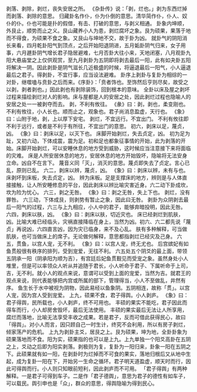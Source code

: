 剥落、剥除，剥烂，丧失安居之所。
《杂卦传》说：「剥，烂也。」剥为东西烂掉而剥落、剥除的意思。
归藏卦名作仆，仆为仆倒的意思。清华简作仆，仆人、奴仆的仆。仆也可能是扑的假借，有击、打破的意思，与剥义相通。
卦象内坤顺，外艮止，顺势而止之义。艮山藏养小人为患，剥烂腐坏之象。艮为硕果，果落于地而不得食，为硕果不食之象。又艮山与坤地不交，故于卦为凶。
就卦气的阴阳消长来看，四月乾卦阳气到顶点，之后开始阳退阴进，五月姤卦阴气归来，女子用事，六月遯卦阴气增长君子隐居避难，七月否卦大往小来，天地闭塞，八月观卦九阳大悬庙堂之上仅供观赏，至九月剥卦为五阴即将剥去最后一阳，此有如夬卦五阳将解决一阴。因此剥卦是阴气滋长几近极盛的时候，将逼退最后一阳气，小人逼退最后之君子。得剥卦，不宜行事，应当设法避难。
卦序上剥卦与复卦为相综的一对卦，继噬嗑与贲卦之后而来。《序卦》：「贲者饰也。至饰然后亨则尽矣，故受之以剥，剥者剥也。」因此剥也有剥除装饰，回到根本的意味。
全卦以床及屋之剥坏过程来描绘剥烂对人的影响。床与屋都是人的安居之处，因此剥烂过程也隐喻人的安居之处一一被剥夺而去。
剥，不利有攸往。
《彖》曰：剥，剥也，柔变刚也。不利有攸往，小人长也。顺而止之，观象也。君子尚消息盈虚，天行也。
《象》曰：山附于地，剥，上以厚下安宅。
剥烂，不宜远行。不宜出门。
不利有攸往即不利于远行，或者是不利于有所往，不宜出门的意思。
初六，剥床以足，蔑贞，凶。
《象》曰：剥床以足，以灭下也。
床脚开始剥烂，失去贞定，凶。
初为足为趾，又初六动，下体成震，震为足。初和足也都象征事情的开始，此为剥落的开始。床脚开始剥烂，可以安睡休息的地方受到威胁，这时候应当注意接下来将面临的灾难。
床是人所安居休息的地方，安居休息的地方开始毁坏，隐喻将无法安身立命。凶自不在言下。
蔑音义同「灭」，消灭的意思。蔑贞即失去了贞定。言心已乱，原则已乱。
六二，剥床以辨，蔑贞，凶。
《象》曰：剥床以辨，未有与也。
床剥坏到床板，失去贞定，凶。
辨为床板。足是支撑床的地方，辨则是与人体直接接触，让人所安睡修息的平台，因此剥床以辨比喻灾害近身。六二动下卦成坎，坎为险为忧心。
六三，剥之无咎。
《象》曰：剥之无咎，失上下也。
剥烂，没有罪咎。
六三动，下体成艮，则剥势有暂止之象，因此曰无咎。
剥卦为众阴剥去最后一阳气的过程，六三与上九相应，小人中的君子，能够弃暗投明，因此无咎。
六四，剥床以肤，凶。
《象》曰：剥床以肤，切近灾也。
床已经剥烂到肌肤，凶。比喻大难已经临头，灾祸直接降临在身上，当然为凶。初六、六二都先说「蔑贞」再说凶，六四直言凶，因为灾已临身，来不及心乱。
肤有多种解释，可当做肌肤，也可当做床上的席子。无论做何解释，意思都指剥烂已经灾及己身。
六五，贯鱼，以宫人宠，无不利。
《象》曰：以宫人宠，终无尤也。
后宫嫔妃有如鱼贯般很有秩序的排列，受到宠爱，无往不利。
六五处五个阴爻的最上面，带领五阴承一阳（阴承阳为顺为吉），有宫廷后妃鱼贯觐见而受宠之象。虽然身处小人堆里，但是可以率领众人听从并追随于君长，小人听命于君子、下属听命于上司，吉，无不利。就小人的观点来说，意谓可以受到上面的宠爱，当然为吉。就君王的观点来说，则代表能够把内宫或所属的部下，管理得当，小人不至做乱，井然有序。
鱼生长于水中被视为阴物，因此易经以鱼象阴。五阴相连，故称「贯」。以宫人宠，因为宫人受到宠爱。
上九，硕果不食，君子得舆。小人剥庐。
《象》曰：君子得舆，民所载也，小人剥庐，终不可用也。
丰硕的果实不能吃，君子因此而得车而行，小人却房舍毁坏，最后无法使用。
丰硕的果实最后无法让人所享用，腐烂而落地，比喻无法享受丰收之成果。若是君子，反而可借此获得民心，故曰「得舆」。对小人而言，因只顾自己一时生计，终究不会利用，所以有房子剥烂，倾家荡产的危机。
上九为剥卦主爻，居艮之上。艮为硕果，坤为地，全卦卦象为硕果落地而不食。阳为实，硕果指的也可以是上九。上九单独一个阳爻高卦在五阴之上，爻动之后即为阳实剥落。剥极则为复，复卦为一阳归来，卦象一阳在五阴之下。此硕果就有如一阳，在剥卦时为烂掉而不可食的果实，落地归根后又从地中生起，成为复卦一阳在下，开始另一生命之循环。君子明天道盈虚，顺天时而行，因此可得舆而行。小人则只知眼前短利，因此剥庐而不可用。
「君子得舆」有两种解释。一是君子可得到车子。二是作「君子德舆」，意思为君子的德性有如车子，可以载民。舆引申也是「众」，群众的意思，得舆隐喻为得到民心。